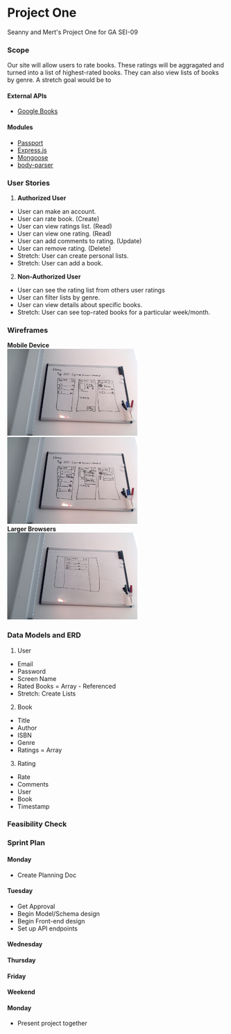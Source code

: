 # Project One
Seanny and Mert's Project One for GA SEI-09

### Scope
Our site will allow users to rate books. These ratings will be aggragated and turned into a list of highest-rated books. They can also view lists of books by genre. A stretch goal would be to

#### External APIs
* [Google Books](https://developers.google.com/books)

#### Modules
* [Passport](http://www.passportjs.org/)
* [Express.js](https://expressjs.com/)
* [Mongoose](https://mongoosejs.com/)
* [body-parser](https://www.npmjs.com/package/body-parser)

### User Stories

1. **Authorized User**
  * User can make an account.
  * User can rate book.  (Create)
  * User can view ratings list. (Read)
  * User can view one rating. (Read)
  * User can add comments to rating. (Update)
  * User can remove rating. (Delete)
  * Stretch: User can create personal lists.
  * Stretch: User can add a book.

2. **Non-Authorized User**
  * User can see the rating list from others user ratings
  * User can filter lists by genre.
  * User can view details about specific books.
  * Stretch: User can see top-rated books for a particular week/month.

### Wireframes
**Mobile Device**<br/>
<img src="docs/images/Wireframes1.jpg" height="200" /><br/>
<img src="docs/images/Wireframes2.jpg" height="200" /><br/>
**Larger Browsers**<br/>
<img src="docs/images/Wireframes3.jpg" height="200" /><br/>

### Data Models and ERD
1. User
  * Email
  * Password
  * Screen Name
  * Rated Books = Array - Referenced
  * Stretch: Create Lists
2. Book
  * Title
  * Author
  * ISBN
  * Genre
  * Ratings = Array
 3. Rating
  * Rate
  * Comments
  * User
  * Book
  * Timestamp

### Feasibility Check

### Sprint Plan
#### Monday
  * Create Planning Doc

#### Tuesday
  * Get Approval
  * Begin Model/Schema design
  * Begin Front-end design
  * Set up API endpoints

#### Wednesday

#### Thursday

#### Friday

#### Weekend

#### Monday
  * Present project together
